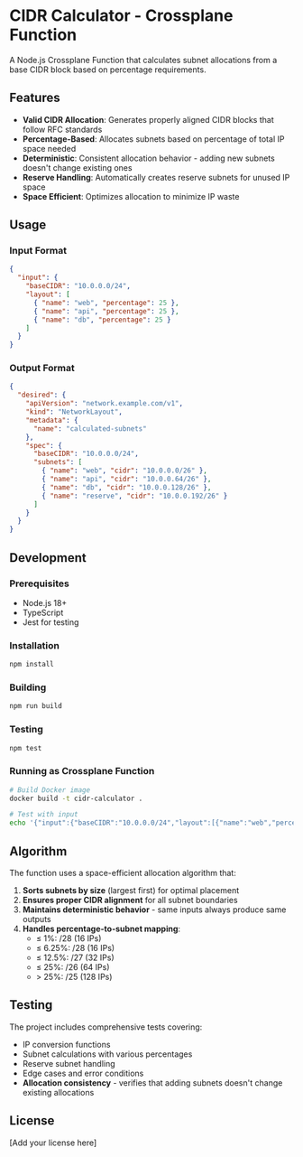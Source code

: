 # CIDR Calculator - Crossplane Function

A Node.js Crossplane Function that calculates subnet allocations from a base CIDR block based on percentage requirements.

## Features

- **Valid CIDR Allocation**: Generates properly aligned CIDR blocks that follow RFC standards
- **Percentage-Based**: Allocates subnets based on percentage of total IP space needed
- **Deterministic**: Consistent allocation behavior - adding new subnets doesn't change existing ones
- **Reserve Handling**: Automatically creates reserve subnets for unused IP space
- **Space Efficient**: Optimizes allocation to minimize IP waste

## Usage

### Input Format

```json
{
  "input": {
    "baseCIDR": "10.0.0.0/24",
    "layout": [
      { "name": "web", "percentage": 25 },
      { "name": "api", "percentage": 25 },
      { "name": "db", "percentage": 25 }
    ]
  }
}
```

### Output Format

```json
{
  "desired": {
    "apiVersion": "network.example.com/v1",
    "kind": "NetworkLayout",
    "metadata": {
      "name": "calculated-subnets"
    },
    "spec": {
      "baseCIDR": "10.0.0.0/24",
      "subnets": [
        { "name": "web", "cidr": "10.0.0.0/26" },
        { "name": "api", "cidr": "10.0.0.64/26" },
        { "name": "db", "cidr": "10.0.0.128/26" },
        { "name": "reserve", "cidr": "10.0.0.192/26" }
      ]
    }
  }
}
```

## Development

### Prerequisites

- Node.js 18+
- TypeScript
- Jest for testing

### Installation

```bash
npm install
```

### Building

```bash
npm run build
```

### Testing

```bash
npm test
```

### Running as Crossplane Function

```bash
# Build Docker image
docker build -t cidr-calculator .

# Test with input
echo '{"input":{"baseCIDR":"10.0.0.0/24","layout":[{"name":"web","percentage":50}]}}' | docker run -i cidr-calculator
```

## Algorithm

The function uses a space-efficient allocation algorithm that:

1. **Sorts subnets by size** (largest first) for optimal placement
2. **Ensures proper CIDR alignment** for all subnet boundaries
3. **Maintains deterministic behavior** - same inputs always produce same outputs
4. **Handles percentage-to-subnet mapping**:
   - ≤ 1%: /28 (16 IPs)
   - ≤ 6.25%: /28 (16 IPs)
   - ≤ 12.5%: /27 (32 IPs)
   - ≤ 25%: /26 (64 IPs)
   - \> 25%: /25 (128 IPs)

## Testing

The project includes comprehensive tests covering:

- IP conversion functions
- Subnet calculations with various percentages
- Reserve subnet handling
- Edge cases and error conditions
- **Allocation consistency** - verifies that adding subnets doesn't change existing allocations

## License

[Add your license here] 
